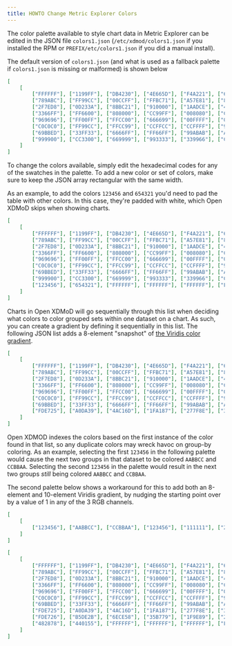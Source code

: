 ```yaml
---
title: HOWTO Change Metric Explorer Colors
---
```


The color palette available to style chart data in Metric Explorer can be edited
in the JSON file `colors1.json` (`/etc/xdmod/colors1.json` if you installed the RPM or
`PREFIX/etc/colors1.json` if you did a manual install).

The default version of `colors1.json` (and what is used as a fallback palette if `colors1.json`
is missing or malformed) is shown below

```json
[
	[
		["FFFFFF"], ["1199FF"], ["DB4230"], ["4E665D"], ["F4A221"], ["66FF00"], ["33ABAB"], ["A88D95"],
		["789ABC"], ["FF99CC"], ["00CCFF"], ["FFBC71"], ["A57E81"], ["8D4DFF"], ["FF6666"], ["CC99FF"],
		["2F7ED8"], ["0D233A"], ["8BBC21"], ["910000"], ["1AADCE"], ["492970"], ["F28F43"], ["77A1E5"],
		["3366FF"], ["FF6600"], ["808000"], ["CC99FF"], ["008080"], ["CC6600"], ["9999FF"], ["99FF99"],
		["969696"], ["FF00FF"], ["FFCC00"], ["666699"], ["00FFFF"], ["00CCFF"], ["993366"], ["3AAAAA"],
		["C0C0C0"], ["FF99CC"], ["FFCC99"], ["CCFFCC"], ["CCFFFF"], ["99CCFF"], ["339966"], ["FF9966"],
		["69BBED"], ["33FF33"], ["6666FF"], ["FF66FF"], ["99ABAB"], ["AB8722"], ["AB6565"], ["990099"],
		["999900"], ["CC3300"], ["669999"], ["993333"], ["339966"], ["C42525"], ["A6C96A"], ["111111"]
	]
]
```

To change the colors available, simply edit the hexadecimal codes for any of the swatches in the palette.
To add a new color or set of colors, make sure to keep the JSON array rectangular with the same width.

As an example, to add the colors `123456` and `654321` you'd need to pad the table with other colors.
In this case, they're padded with white, which Open XDMoD skips when showing charts.

```json
[
	[
		["FFFFFF"], ["1199FF"], ["DB4230"], ["4E665D"], ["F4A221"], ["66FF00"], ["33ABAB"], ["A88D95"],
		["789ABC"], ["FF99CC"], ["00CCFF"], ["FFBC71"], ["A57E81"], ["8D4DFF"], ["FF6666"], ["CC99FF"],
		["2F7ED8"], ["0D233A"], ["8BBC21"], ["910000"], ["1AADCE"], ["492970"], ["F28F43"], ["77A1E5"],
		["3366FF"], ["FF6600"], ["808000"], ["CC99FF"], ["008080"], ["CC6600"], ["9999FF"], ["99FF99"],
		["969696"], ["FF00FF"], ["FFCC00"], ["666699"], ["00FFFF"], ["00CCFF"], ["993366"], ["3AAAAA"],
		["C0C0C0"], ["FF99CC"], ["FFCC99"], ["CCFFCC"], ["CCFFFF"], ["99CCFF"], ["339966"], ["FF9966"],
		["69BBED"], ["33FF33"], ["6666FF"], ["FF66FF"], ["99ABAB"], ["AB8722"], ["AB6565"], ["990099"],
		["999900"], ["CC3300"], ["669999"], ["993333"], ["339966"], ["C42525"], ["A6C96A"], ["111111"],
		["123456"], ["654321"], ["FFFFFF"], ["FFFFFF"], ["FFFFFF"], ["FFFFFF"], ["FFFFFF"], ["FFFFFF"]
	]
]
```

Charts in Open XDMoD will go sequentially through this list when deciding what colors to color grouped sets within
one dataset on a chart. As such, you can create a gradient by defining it sequentially in this list. The
following JSON list adds a 8-element "snapshot" of [the Viridis color gradient](https://bids.github.io/colormap/).

```json
[
	[
		["FFFFFF"], ["1199FF"], ["DB4230"], ["4E665D"], ["F4A221"], ["66FF00"], ["33ABAB"], ["A88D95"],
		["789ABC"], ["FF99CC"], ["00CCFF"], ["FFBC71"], ["A57E81"], ["8D4DFF"], ["FF6666"], ["CC99FF"],
		["2F7ED8"], ["0D233A"], ["8BBC21"], ["910000"], ["1AADCE"], ["492970"], ["F28F43"], ["77A1E5"],
		["3366FF"], ["FF6600"], ["808000"], ["CC99FF"], ["008080"], ["CC6600"], ["9999FF"], ["99FF99"],
		["969696"], ["FF00FF"], ["FFCC00"], ["666699"], ["00FFFF"], ["00CCFF"], ["993366"], ["3AAAAA"],
		["C0C0C0"], ["FF99CC"], ["FFCC99"], ["CCFFCC"], ["CCFFFF"], ["99CCFF"], ["339966"], ["FF9966"],
		["69BBED"], ["33FF33"], ["6666FF"], ["FF66FF"], ["99ABAB"], ["AB8722"], ["AB6565"], ["990099"],
		["FDE725"], ["A0DA39"], ["4AC16D"], ["1FA187"], ["277F8E"], ["365C8D"], ["46327E"], ["440154"]
	]
]
```

Open XDMOD indexes the colors based on the first instance of the color found in that list,
so any duplicate colors may wreck havoc on group-by coloring.
As an example, selecting the first `123456` in the following
palette would cause the next two groups in that dataset to be colored `AABBCC` and `CCBBAA`.
Selecting the second `123456` in the palette would result in the next two groups *still* being colored `AABBCC` and `CCBBAA`.

The second palette below shows a workaround for this to add both an 8-element and 10-element Viridis gradient, by
nudging the starting point over by a value of 1 in any of the 3 RGB channels.

```json
[
	[
		["123456"], ["AABBCC"], ["CCBBAA"], ["123456"], ["111111"], ["222222"], ["333333"], ["444444"]
	]
]
```

```json
[
	[
		["FFFFFF"], ["1199FF"], ["DB4230"], ["4E665D"], ["F4A221"], ["66FF00"], ["33ABAB"], ["A88D95"],
		["789ABC"], ["FF99CC"], ["00CCFF"], ["FFBC71"], ["A57E81"], ["8D4DFF"], ["FF6666"], ["CC99FF"],
		["2F7ED8"], ["0D233A"], ["8BBC21"], ["910000"], ["1AADCE"], ["492970"], ["F28F43"], ["77A1E5"],
		["3366FF"], ["FF6600"], ["808000"], ["CC99FF"], ["008080"], ["CC6600"], ["9999FF"], ["99FF99"],
		["969696"], ["FF00FF"], ["FFCC00"], ["666699"], ["00FFFF"], ["00CCFF"], ["993366"], ["3AAAAA"],
		["C0C0C0"], ["FF99CC"], ["FFCC99"], ["CCFFCC"], ["CCFFFF"], ["99CCFF"], ["339966"], ["FF9966"],
		["69BBED"], ["33FF33"], ["6666FF"], ["FF66FF"], ["99ABAB"], ["AB8722"], ["AB6565"], ["990099"],
		["FDE725"], ["A0DA39"], ["4AC16D"], ["1FA187"], ["277F8E"], ["365C8D"], ["46327E"], ["440154"],
		["FDE726"], ["B5DE2B"], ["6ECE58"], ["35B779"], ["1F9E89"], ["26828e"], ["31688E"], ["3E4989"],
		["482878"], ["440155"], ["FFFFFF"], ["FFFFFF"], ["FFFFFF"], ["FFFFFF"], ["FFFFFF"], ["FFFFFF"]
	]
]
```
